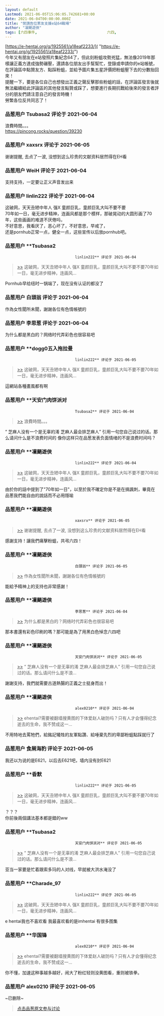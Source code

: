 ```yaml
---
layout: default
Lastmod: 2021-06-05T15:06:05.742681+00:00
date: 2021-06-04T00:00:00.000Z
title: "勞請告位蔥友支援e站64戰場"
author: "凜颶遊俠"
tags: [六四事件,								六四,								64事件,								64]
---
```


[https://e-hentai.org/g/1925561/a18eaf2233/]( "https://e-hentai.org/g/1925561/a18eaf2233/")  
今年又有朋友在e站發照片集紀念64了，但此刻粉蛆攻勢兇猛，無法像2019年那樣讓正義方達成強勢碾壓，還請各位朋友出手幫幫忙，登錄或申請你的e站帳號，在評論區中點贊友方、點踩粉蛆，並給予圖片集五星評價把粉蛆壓下去的分數抬回來！  
提醒一下，要是各位自己也想發出正義之聲反擊那些粉蛆的話，在評論區發言後就無法繼續給此評論區的其他發言點贊或踩了，想要進行長期抗戰給後來的發言者評分的朋友們請注意自己的發言時機！  
勞繁各位反共同志了！

            
### 品葱用户 **Tsubasa2** 评论于 2021-06-04
        
浪費時間。。。  
https://pincong.rocks/question/39230
        


            
### 品葱用户 **xaxsrx** 评论于 2021-06-05
        
谢谢提醒, 去点了一波, 没想到这么珍贵的文献资料居然得在EH看
        


            
### 品葱用户 **WeiH** 评论于 2021-06-04
        
支持支持，一定要让正义声音发出来
        


            
### 品葱用户 **linlin222** 评论于 2021-06-04
        
这破网，天天丑陋中年人 强X 童颜巨乳，童颜巨乳大叫不要不要  
70年如一日，毫无进步精神，连画风都是那个模样，那破晃动的大圆形画了70年，这些画画的难道不厌倦吗，  
不好意思，我看厌了，恶心坏了，不好意思，早戒了，  
还是pornhub正常一点，健全一点，这些宣传以后放pornhub吧。
        


            
### 品葱用户 **Tsubasa2				
									linlin222** 评论于 2021-06-04
        
> [\>>]( "/article/item_id-654691#") 这破网，天天丑陋中年人 强X 童颜巨乳，童颜巨乳大叫不要不要70年如一日，毫无进步精神，连画风...

  
Pornhub早给纽时一锅端了，现在没有认证的都没了
        


            
### 品葱用户 **白頭翁** 评论于 2021-06-04
        
作為女性聞所未聞，謝謝各位有色情帳號的
        


            
### 品葱用户 **李思葱** 评论于 2021-06-04
        
为什么都是黑白的？网络时代弄彩色也很容易吧
        


            
### 品葱用户 **dogg0五入拖拉曼				
									linlin222** 评论于 2021-06-05
        
> [\>>]( "/article/item_id-654691#") 这破网，天天丑陋中年人 强X 童颜巨乳，童颜巨乳大叫不要不要70年如一日，毫无进步精神，连画风...

  
這網站各種畫風都有啊
        


            
### 品葱用户 **天安门肉饼派对				
									Tsubasa2** 评论于 2021-06-04
        
> [\>>]( "/article/item_id-654627#") 浪費時間。。。

  
  
“ 芝麻人没有一个是无辜的淆 芝麻人最会排芝麻人” 引用一句您自己说过的话。那么请问什么是不浪费时间的 像你这样只在品葱发表负面情绪的不是浪费时间吗？
        


            
### 品葱用户 **凜颶遊俠				
									linlin222** 评论于 2021-06-04
        
> [\>>]( "/article/item_id-654691#") 这破网，天天丑陋中年人 强X 童颜巨乳，童颜巨乳大叫不要不要70年如一日，毫无进步精神，连画风...

  
由於你的話中提到了"70年如一日"，以至於我不確定你是不是在搞諷刺，畢竟在品蔥我們能自由的說話而不必用隱喻
        


            
### 品葱用户 **凜颶遊俠				
									xaxsrx** 评论于 2021-06-05
        
> [\>>]( "/article/item_id-654660#") 谢谢提醒, 去点了一波, 没想到这么珍贵的文献资料居然得在EH看

  
感謝支持！讓我們痛擊粉蛆，共弔六四！
        


            
### 品葱用户 **凜颶遊俠				
									白頭翁** 评论于 2021-06-05
        
> [\>>]( "/article/item_id-654699#") 作為女性聞所未聞，謝謝各位有色情帳號的

  
能給予精神上的支持也非常感謝！
        


            
### 品葱用户 **凜颶遊俠				
									李思葱** 评论于 2021-06-04
        
> [\>>]( "/article/item_id-654712#") 为什么都是黑白的？网络时代弄彩色也很容易吧

  
那本書還有彩色印刷的嗎？那可能是為了用黑白色悼念六四吧
        


            
### 品葱用户 **凜颶遊俠				
									天安门肉饼派对** 评论于 2021-06-05
        
> [\>>]( "/article/item_id-654720#") “ 芝麻人没有一个是无辜的淆 芝麻人最会排芝麻人” 引用一句您自己说过的话。那么请问什么是不浪...

  
  
謝謝支持，我們就需要古道熱腸的正義之士挺身而出！
        


            
### 品葱用户 **凜颶遊俠				
									alex0210** 评论于 2021-06-04
        
> [\>>]( "/article/item_id-654727#") ehentai?需要被翻墙搜黄图的下体爱赵人破防吗？只有人才会懂得纪念逝去的生命，我不赞成这一...

  
不用特地去罵牠們，給銘記犧牲的友軍點讚、給唾棄先烈的卑鄙粉蛆點踩就行了
        


            
### 品葱用户 **食屑海豹** 评论于 2021-06-05
        
我还以为说的是E621，以后去E621吧，墙内没有封E621
        


            
### 品葱用户 **昏默				
									linlin222** 评论于 2021-06-05
        
> [\>>]( "/article/item_id-654691#") 这破网，天天丑陋中年人 强X 童颜巨乳，童颜巨乳大叫不要不要70年如一日，毫无进步精神，连画风...

  
  
？？？  
你前後兩個講法基本都是錯的ww
        


            
### 品葱用户 **Tsubasa2				
									天安门肉饼派对** 评论于 2021-06-05
        
> [\>>]( "/article/item_id-654720#") “ 芝麻人没有一个是无辜的淆 芝麻人最会排芝麻人” 引用一句您自己说过的话。那么请问什么是不浪...

  
亚当一家要是忙着跟索多玛的人对线，早就被大洪水淹没了
        


            
### 品葱用户 **Charade_97				
									linlin222** 评论于 2021-06-05
        
> [\>>]( "/article/item_id-654691#") 这破网，天天丑陋中年人 强X 童颜巨乳，童颜巨乳大叫不要不要70年如一日，毫无进步精神，连画风...

  
  
e hentai我也不喜欢看 我最喜欢看的是imhentai 有很多图集
        


            
### 品葱用户 **华国锋				
									alex0210** 评论于 2021-06-04
        
> [\>>]( "/article/item_id-654727#") ehentai?需要被翻墙搜黄图的下体爱赵人破防吗？只有人才会懂得纪念逝去的生命，我不赞成这一...

  
  
你不懂，加速这种事越多越好，闹大了粉红轻则没黄图看，重则被铁拳。
        


            
### 品葱用户 **alex0210** 评论于 2021-06-05
        
~已删除~
        






> [点击品葱原文参与讨论](https://pincong.rocks/article/32854)

